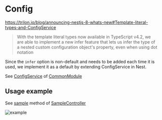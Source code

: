 # Config

<https://trilon.io/blog/announcing-nestjs-8-whats-new#Template-literal-types-and-ConfigService>
> With the template literal types now available in TypeScript v4.2, we are able to implement a new infer feature that lets us infer the type of a nested custom configuration object's property, even when using dot notation

Since the `infer` option is non-default and needs to be added each time it is used, we implement it as a default by extending ConfigService in Nest.

See [ConfigService](../common/providers/config.service.ts) of [CommonModule](../common)

## Usage example

See [sample](../sample/controllers/sample.controller.ts#L29-L32) method of [SampleController](../sample/controllers/sample.controller.ts)

![example](https://user-images.githubusercontent.com/1300172/127599201-8491e7bb-76f3-4dbc-9a62-97b6832bb882.png)
